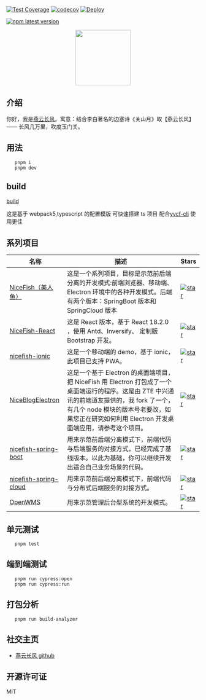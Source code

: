 [![Test Coverage](https://github.com/yanyunchangfeng/nextjs-template/actions/workflows/test.yml/badge.svg)](https://github.com/yanyunchangfeng/nextjs-template/actions/workflows/test.yml/?query=branch:main) [![codecov](https://codecov.io/gh/yanyunchangfeng/nextjs-template/branch/main/graph/badge.svg)](https://codecov.io/gh/yanyunchangfeng/nextjs-template) [![Deploy](https://github.com/yanyunchangfeng/nextjs-template/workflows/Deploy/badge.svg)](https://github.com/yanyunchangfeng/nextjs-template/actions/workflows/deploy.yml)

[![npm latest version](https://img.shields.io/npm/v/web-stts/latest.svg)](https://www.npmjs.com/package/nextjs-template)

<p align="center">
    <img width="144" src="https://cdn.jsdelivr.net/gh/yanyunchangfeng/cdn@1.0/assets/icons/cf-icon@0,75x.png">
</p>

## 介绍

你好，我是[燕云长风](https://yanyunchangfeng.github.io)。寓意：结合李白著名的边塞诗《关山月》取【燕云长风】—— 长风几万里，吹度玉门关。

## 用法

```
   pnpm i
   pnpm dev
```

## build

[build](doc/build.md)

这是基于 webpack5,typescript 的配置模版 可快速搭建 ts 项目 配合[yycf-cli](https://github.com/yanyunchangfeng/yycf-cli) 使用更佳

## 系列项目

| 名称 | 描述 | Stars |
| --- | --- | --- |
| [NiceFish（美人鱼）](http://git.oschina.net/mumu-osc/NiceFish/) | 这是一个系列项目，目标是示范前后端分离的开发模式:前端浏览器、移动端、Electron 环境中的各种开发模式。后端有两个版本：SpringBoot 版本和 SpringCloud 版本 | <a href='https://gitee.com/mumu-osc/NiceFish/stargazers'><img src='https://gitee.com/mumu-osc/NiceFish/badge/star.svg?theme=gvp' alt='star'></img></a> |
| [NiceFish-React](https://gitee.com/mumu-osc/NiceFish-React) | 这是 React 版本，基于 React 18.2.0 ，使用 Antd、Inversify、 定制版 Bootstrap 开发。 | <a href='https://gitee.com/mumu-osc/NiceFish-React/stargazers'><img src='https://gitee.com/mumu-osc/NiceFish-React/badge/star.svg?theme=dark' alt='star'></img></a> |
| [nicefish-ionic](http://git.oschina.net/mumu-osc/nicefish-ionic) | 这是一个移动端的 demo，基于 ionic，此项目已支持 PWA。 | <a href='https://gitee.com/mumu-osc/nicefish-ionic/stargazers'><img src='https://gitee.com/mumu-osc/nicefish-ionic/badge/star.svg?theme=dark' alt='star'></img></a> |
| [NiceBlogElectron](https://gitee.com/mumu-osc/NiceBlogElectron) | 这是一个基于 Electron 的桌面端项目，把 NiceFish 用 Electron 打包成了一个桌面端运行的程序。这是由 ZTE 中兴通讯的前端道友提供的，我 fork 了一个，有几个 node 模块的版本号老要改，如果您正在研究如何利用 Electron 开发桌面端应用，请参考这个项目。 | <a href='https://gitee.com/mumu-osc/NiceBlogElectron/stargazers'><img src='https://gitee.com/mumu-osc/NiceBlogElectron/badge/star.svg?theme=dark' alt='star'></img></a> |
| [nicefish-spring-boot](https://gitee.com/mumu-osc/nicefish-spring-boot) | 用来示范前后端分离模式下，前端代码与后端服务的对接方式，已经完成了基线版本。以此为基础，你可以继续开发出适合自己业务场景的代码。 | <a href='https://gitee.com/mumu-osc/nicefish-spring-boot/stargazers'><img src='https://gitee.com/mumu-osc/nicefish-spring-boot/badge/star.svg?theme=dark' alt='star'></img></a> |
| [nicefish-spring-cloud](https://gitee.com/mumu-osc/nicefish-spring-cloud) | 用来示范前后端分离模式下，前端代码与分布式后端服务的对接方式。 | <a href='https://gitee.com/mumu-osc/nicefish-spring-cloud/stargazers'><img src='https://gitee.com/mumu-osc/nicefish-spring-cloud/badge/star.svg?theme=dark' alt='star'></img></a> |
| [OpenWMS](https://gitee.com/mumu-osc/OpenWMS-Frontend) | 用来示范管理后台型系统的开发模式。 | <a href='https://gitee.com/mumu-osc/OpenWMS-Frontend/stargazers'><img src='https://gitee.com/mumu-osc/OpenWMS-Frontend/badge/star.svg?theme=dark' alt='star'></img></a> |

## 单元测试

```
   pnpm test
```

## 端到端测试

```
   pnpm run cypress:open
   pnpm run cypress:run
```

## 打包分析

```
   pnpm run build-analyzer
```

## 社交主页

- [燕云长风 github](https://github.com/yanyunchangfeng)

## 开源许可证

MIT
